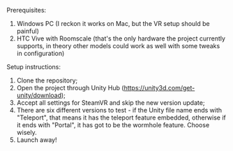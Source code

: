 Prerequisites:
1. Windows PC (I reckon it works on Mac, but the VR setup should be painful)
2. HTC Vive with Roomscale (that's the only hardware the project currently supports, in theory other models could work as well with some tweaks in configuration)

Setup instructions: 
1. Clone the repository;
2. Open the project through Unity Hub (https://unity3d.com/get-unity/download);
3. Accept all settings for SteamVR and skip the new version update;
4. There are six different versions to test - if the Unity file name ends with "Teleport", that means it has the teleport feature embedded, otherwise if it ends with "Portal", it has got to be the wormhole feature. Choose wisely.
5. Launch away!
